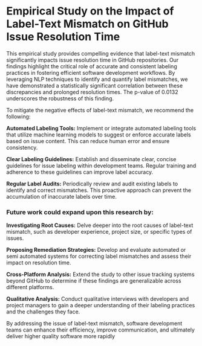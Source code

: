 # Empirical Study on the Impact of Label-Text Mismatch on GitHub Issue Resolution Time

 This empirical study provides compelling evidence that label-text mismatch
 significantly impacts issue resolution time in GitHub repositories. Our findings
 highlight the critical role of accurate and consistent labeling practices in fostering
 efficient software development workflows. By leveraging NLP techniques to identify
 and quantify label mismatches, we have demonstrated a statistically significant
 correlation between these discrepancies and prolonged resolution times. The p-value
 of 0.0132 underscores the robustness of this finding.
 
 To mitigate the negative effects of label-text mismatch, we recommend the following:
 
**Automated Labeling Tools:** Implement or integrate automated labeling tools
 that utilize machine learning models to suggest or enforce accurate labels based
 on issue content. This can reduce human error and ensure consistency.
 
 **Clear Labeling Guidelines:** Establish and disseminate clear, concise guidelines
 for issue labeling within development teams. Regular training and adherence to
 these guidelines can improve label accuracy.
 
 **Regular Label Audits:** Periodically review and audit existing labels to identify
 and correct mismatches. This proactive approach can prevent the accumulation
 of inaccurate labels over time.
 
 ### Future work could expand upon this research by:
 **Investigating Root Causes:** Delve deeper into the root causes of label-text
 mismatch, such as developer experience, project size, or specific types of issues.
 
**Proposing Remediation Strategies:** Develop and evaluate automated or semi
automated systems for correcting label mismatches and assess their impact on
 resolution time.
 
 **Cross-Platform Analysis:** Extend the study to other issue tracking systems
 beyond GitHub to determine if these findings are generalizable across different
 platforms.
 
 **Qualitative Analysis:** Conduct qualitative interviews with developers and project
 managers to gain a deeper understanding of their labeling practices and the
 challenges they face.
 
 By addressing the issue of label-text mismatch, software development teams can
 enhance their efficiency, improve communication, and ultimately deliver higher
 quality software more rapidly
